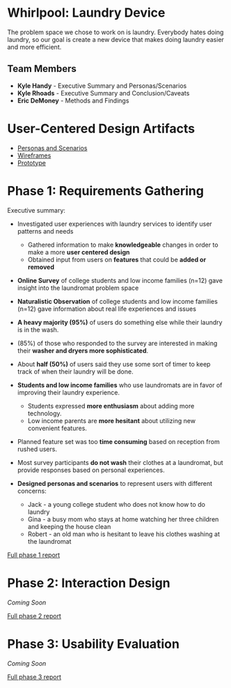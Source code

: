 # Whirlpool: Laundry Device

The problem space we chose to work on is laundry. Everybody hates doing laundry, so our goal is create a new device that makes doing laundry easier and more efficient.

## Team Members

* **Kyle Handy** - Executive Summary and Personas/Scenarios
* **Kyle Rhoads** - Executive Summary and Conclusion/Caveats
* **Eric DeMoney** - Methods and Findings

# User-Centered Design Artifacts

* [Personas and Scenarios](personas-scenarios.md)
* [Wireframes](#)
* [Prototype](#)

# Phase 1: Requirements Gathering

Executive summary:
* Investigated user experiences with laundry services to identify user patterns and needs
     * Gathered information to make **knowledgeable** changes in order to make a more **user centered design**
     * Obtained input from users on **features** that could be **added or removed**
     
* **Online Survey** of college students and low income families (n=12) gave insight into the laundromat problem space
* **Naturalistic Observation** of college students and low income families (n=12) gave information about real life experiences and issues
* **A heavy majority (95%)** of users do something else while their laundry is in the wash.
* (85%) of those who responded to the survey are interested in making their **washer and dryers more sophisticated**.
* About **half (50%)** of users said they use some sort of timer to keep track of when their laundry will be done.
* **Students and low income families** who use laundromats are in favor of improving their laundry experience.
    * Students expressed **more enthusiasm** about adding more technology.
    * Low income parents are **more hesitant** about utilizing new convenient features. 
* Planned feature set was too **time consuming** based on reception from rushed users.
* Most survey participants **do not wash** their clothes at a laundromat, but provide responses based on personal experiences.
* **Designed personas and scenarios** to represent users with different concerns:
   * Jack - a young college student who does not know how to do laundry
   * Gina - a busy mom who stays at home watching her three children and keeping the house clean
   * Robert - an old man who is hesitant to leave his clothes washing at the laundromat


[Full phase 1 report](phase1/)

# Phase 2: Interaction Design

*Coming Soon*

[Full phase 2 report](phase2/)

# Phase 3: Usability Evaluation

*Coming Soon*

[Full phase 3 report](phase3/)
